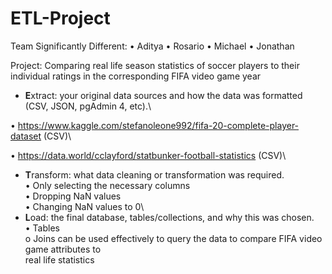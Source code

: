 # ETL-Project

Team Significantly Different:
• Aditya
• Rosario
• Michael
• Jonathan

Project: Comparing real life season statistics of soccer players to their individual ratings in the
corresponding FIFA video game year
* **E**xtract: your original data sources and how the data was formatted (CSV, JSON, pgAdmin 4, etc).\

• https://www.kaggle.com/stefanoleone992/fifa-20-complete-player-dataset (CSV)\

• https://data.world/cclayford/statbunker-football-statistics (CSV)\
* **T**ransform: what data cleaning or transformation was required.\
• Only selecting the necessary columns\
• Dropping NaN values\
• Changing NaN values to 0\
* **L**oad: the final database, tables/collections, and why this was chosen.\
• Tables\
o Joins can be used effectively to query the data to compare FIFA video game attributes to\
real life statistics

